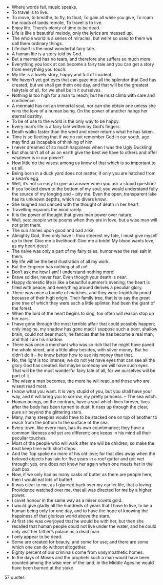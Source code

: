  - Where words fail, music speaks.
 - To travel is to live.
 - To move, to breathe, to fly, to float, To gain all while you give, To roam the roads of lands remote, To travel is to live.
 - Enjoy life. There’s plenty of time to be dead.
 - Life is like a beautiful melody, only the lyrics are messed up.
 - The whole world is a series of miracles, but we’re so used to them we call them ordinary things.
 - Life itself is the most wonderful fairy tale.
 - A human life is a story told by God.
 - But a mermaid has no tears, and therefore she suffers so much more.
 - Everything you look at can become a fairy tale and you can get a story from everything you touch.
 - My life is a lovely story, happy and full of incident.
 - We haven’t yet got eyes that can gaze into all the splendor that God has created, but we shall get them one day, and that will be the greatest fairytale of all, for we shall be in it ourselves.
 - Nothing is too high for a man to reach, but he must climb with care and confidence.
 - A mermaid has not an immortal soul, nor can she obtain one unless she wins the love of a human being. On the power of another hangs her eternal destiny.
 - To be of use to the world is the only way to be happy.
 - Every man’s life is a fairy tale written by God’s fingers.
 - Death walks faster than the wind and never returns what he has taken.
 - Time is so fleeting that if we do not remember God in our youth, age may find us incapable of thinking of him.
 - I never dreamed of so much happiness when I was the Ugly Duckling!
 - But shouldn’t all of us on earth give the best we have to others and offer whatever is in our power?
 - How little do the wisest among us know of that which is so important to us all.
 - Being born in a duck yard does not matter, if only you are hatched from a swan’s egg.
 - Well, it’s not so easy to give an answer when you ask a stupid question!
 - If you looked down to the bottom of my soul, you would understand fully the source of my longing and – pity me. Even the open, transparent lake has its unknown depths, which no divers know.
 - She laughed and danced with the thought of death in her heart.
 - Travelling expands the mind rarely.
 - It is the power of thought that gives man power over nature.
 - Well, yes: people write poems when they are in love, but a wise man will not print them.
 - The sun shines upon good and bad alike.
 - Almighty God, thee only have I; thou steerest my fate, I must give myself up to thee! Give me a livelihood! Give me a bride! My blood wants love, as my heart does!
 - The naive was only a part of my fairy tales; humor was the real salt in them.
 - My life will be the best illustration of all my work.
 - But the Emperor has nothing at all on!
 - Don’t ask me how I am! I understand nothing more!
 - Brave soldier, never fear. Even though your death is near.
 - Happy domestic life is like a beautiful summer’s evening; the heart is filled with peace; and everything around derives a peculiar glory.
 - There was once a bundle of matches, and they were frightfully proud because of their high origin. Their family tree, that is to say the great pine tree of which they were each a little splinter, had been the giant of the forest.
 - When the bird of the heart begins to sing, too often will reason stop up her ears.
 - I have gone through the most terrible affair that could possibly happen; only imagine, my shadow has gone mad; I suppose such a poor, shallow brain, could not bear much; he fancies that he has become a real man, and that I am his shadow.
 - There was once a merchant who was so rich that he might have paved the whole street, and a little alley besides, with silver money. But he didn’t do it – he knew better how to use his money than that.
 - No, the light is too intense; we do not yet have eyes that can see all the glory God has created. But maybe someday we will have such eyes. That will be the most wonderful fairy tale of all, for we ourselves will be part of it.
 - The wiser a man becomes, the more he will read, and those who are wisest read most.
 - I know what you want. It is very stupid of you, but you shall have your way, and it will bring you to sorrow, my pretty princess. – The sea witch.
 - Human beings, on the contrary, have a soul which lives forever, lives after the body has been turned to dust. It rises up through the clear, pure air beyond the glittering stars.
 - Many, many steeples would have to be stacked one on top of another to reach from the bottom to the surface of the sea.
 - Every town, like every man, has its own countenance; they have a common likeness and yet are different; one keeps in his mind all their peculiar touches.
 - Most of the people who will walk after me will be children, so make the beat keep time with short steps.
 - And the Top spoke no more of his old love; for that dies away when the beloved objects has lain for five years in a roof gutter and got wet through; yes, one does not know her again when one meets her in the dust box.
 - Now, if we only had as many casks of butter as there are people here, then I would eat lots of butter!
 - It was clear to me, as I glanced back over my earlier life, that a loving Providence watched over me, that all was directed for me by a higher power.
 - I covet honour in the same way as a miser covets gold.
 - I would give gladly all the hundreds of years that I have to live, to be a human being only for one day, and to have the hope of knowing the happiness of that glorious world above the stars.
 - At first she was overjoyed that he would be with her, but then she recalled that human people could not live under the water, and he could only visit her father’s palace as a dead man.
 - I only appear to be dead.
 - Some are created for beauty, and some for use; and there are some which one can do without altogether.
 - Eighty percent of our criminals come from unsympathetic homes.
 - In the days of Moses and the prophets such a man would have been counted among the wise men of the land; in the Middle Ages he would have been burned at the stake.

57 quotes